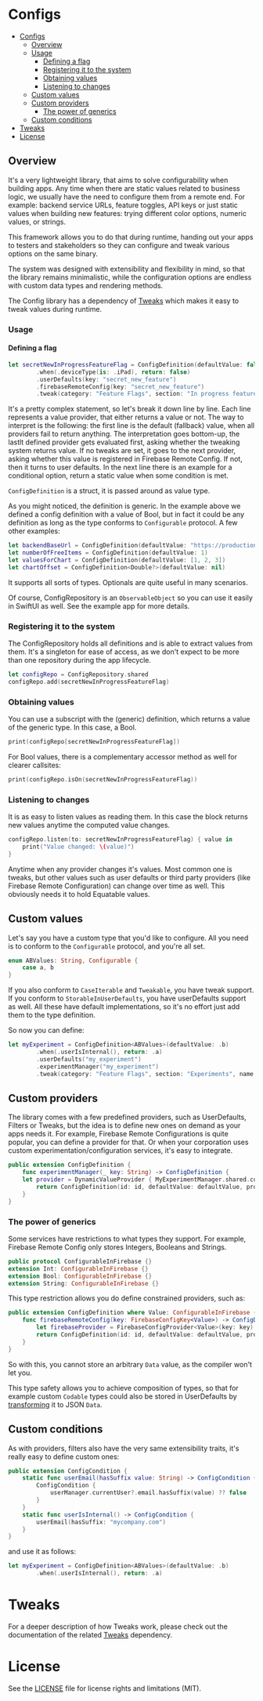# Configs

  * [Configs](#configs)
    + [Overview](#overview)
    + [Usage](#usage)
      - [Defining a flag](#defining-a-flag)
      - [Registering it to the system](#registering-it-to-the-system)
      - [Obtaining values](#obtaining-values)
      - [Listening to changes](#listening-to-changes)
    + [Custom values](#custom-values)
    + [Custom providers](#custom-providers)
      - [The power of generics](#the-power-of-generics)
    + [Custom conditions](#custom-conditions)
  * [Tweaks](#tweaks)
  * [License](#license)

## Overview

It's a very lightweight library, that aims to solve configurability when building apps. Any time when there are static values related to business logic, we usually have the need to configure them from a remote end. For example: backend service URLs, feature toggles, API keys or just static values when building new features: trying different color options, numeric values, or strings. 

This framework allows you to do that during runtime, handing out your apps to testers and stakeholders so they can configure and tweak various options on the same binary.

The system was designed with extensibility and flexibility in mind, so that the library remains minimalistic, while the configuration options are endless with custom data types and rendering methods.

The Config library has a dependency of [Tweaks](https://github.com/tevelee/Tweaks) which makes it easy to tweak values during runtime.

### Usage

#### Defining a flag

```swift
let secretNewInProgressFeatureFlag = ConfigDefinition(defaultValue: false)
        .when(.deviceType(is: .iPad), return: false)
        .userDefaults(key: "secret_new_feature")
        .firebaseRemoteConfig(key: "secret_new_feature")
        .tweak(category: "Feature Flags", section: "In progress features", name: "Secret New Feature Enabled")
```

It's a pretty complex statement, so let's break it down line by line. Each line represents a value provider, that either returns a value or not. The way to interpret is the following: the first line is the default (fallback) value, when all providers fail to return anything. The interpretation goes bottom-up, the lastlt defined provider gets evaluated first, asking whether the tweaking system returns value. If no tweaks are set, it goes to the next provider, asking whether this value is registered in Firebase Remote Config. If not, then it turns to user defaults. In the next line there is an example for a conditional option, return a static value when some condition is met.

`ConfigDefinition` is a struct, it is passed around as value type. 

As you might noticed, the definition is generic. In the example above we defined a config definition with a value of Bool, but in fact it could be any definition as long as the type conforms to `Configurable` protocol. A few other examples:

```swift
let backendBaseUrl = ConfigDefinition(defaultValue: "https://production.url")
let numberOfFreeItems = ConfigDefinition(defaultValue: 1)
let valuesForChart = ConfigDefinition(defaultValue: [1, 2, 3])
let chartOffset = ConfigDefinition<Double?>(defaultValue: nil)
```

It supports all sorts of types. Optionals are quite useful in many scenarios.

Of course, ConfigRepository is an `ObservableObject` so you can use it easily in SwiftUI as well. See the example app for more details.

### Registering it to the system

The ConfigRepository holds all definitions and is able to extract values from them.
It's a singleton for ease of access, as we don't expect to be more than one repository during the app lifecycle.

```swift
let configRepo = ConfigRepository.shared
configRepo.add(secretNewInProgressFeatureFlag)
```

### Obtaining values

You can use a subscript with the (generic) definition, which returns a value of the generic type. In this case, a Bool.

```swift
print(configRepo[secretNewInProgressFeatureFlag])
```

For Bool values, there is a complementary accessor method as well for clearer callsites:

```swift
print(configRepo.isOn(secretNewInProgressFeatureFlag))
```

### Listening to changes

It is as easy to listen values as reading them. In this case the block returns new values anytime the computed value changes.

```swift
configRepo.listen(to: secretNewInProgressFeatureFlag) { value in
    print("Value changed: \(value)")
}
```

Anytime when any provider changes it's values. 
Most common one is tweaks, but other values such as user defaults or third party providers (like Firebase Remote Configuration) can change over time as well. This obviously needs it to hold Equatable values.

## Custom values

Let's say you have a custom type that you'd like to configure. All you need is to conform to the `Configurable` protocol, and you're all set.

```swift
enum ABValues: String, Configurable {
    case a, b
}
```

If you also conform to `CaseIterable` and `Tweakable`, you have tweak support. If you conform to `StorableInUserDefaults`, you have userDefaults support as well. All these have default implementations, so it's no effort just add them to the type definition.

So now you can define:

```swift
let myExperiment = ConfigDefinition<ABValues>(defaultValue: .b)
        .when(.userIsInternal(), return: .a)
        .userDefaults("my_experiment")
        .experimentManager("my_experiment")
        .tweak(category: "Feature Flags", section: "Experiments", name: "My experiment")
```

## Custom providers

The library comes with a few predefined providers, such as UserDefaults, Filters or Tweaks, but the idea is to define new ones on demand as your apps needs it.
For example, Firebase Remote Configurations is quite popular, you can define a provider for that. Or when your corporation uses custom experimentation/configuration services, it's easy to integrate.

```swift
public extension ConfigDefinition {
    func experimentManager(_ key: String) -> ConfigDefinition {
    let provider = DynamicValueProvider { MyExperimentManager.shared.currentValues[key] }
        return ConfigDefinition(id: id, defaultValue: defaultValue, providers: providers + [AnyProvider(provider)])
    }
}
```

### The power of generics

Some services have restrictions to what types they support. For example, Firebase Remote Config only stores Integers, Booleans and Strings.

```swift
public protocol ConfigurableInFirebase {}
extension Int: ConfigurableInFirebase {}
extension Bool: ConfigurableInFirebase {}
extension String: ConfigurableInFirebase {}
```

This type restriction allows you do define constrained providers, such as:

```swift
public extension ConfigDefinition where Value: ConfigurableInFirebase {
    func firebaseRemoteConfig(key: FirebaseConfigKey<Value>) -> ConfigDefinition {
        let firebaseProvider = FirebaseConfigProvider<Value>(key: key)
        return ConfigDefinition(id: id, defaultValue: defaultValue, providers: providers + [AnyProvider(firebaseProvider)])
    }
}
```

So with this, you cannot store an arbitrary `Data` value, as the compiler won't let you. 

This type safety allows you to achieve composition of types, so that for example custom `Codable` types could also be stored in UserDefaults by [transforming](https://github.com/tevelee/Configs/blob/master/Configs/Sources/Configs/UserDefaults.swift#L219) it to JSON `Data`.

## Custom conditions

As with providers, filters also have the very same extensibility traits, it's really easy to define custom ones:

```swift
public extension ConfigCondition {
    static func userEmail(hasSuffix value: String) -> ConfigCondition {
        ConfigCondition {
			userManager.currentUser?.email.hasSuffix(value) ?? false
        }
    }
    static func userIsInternal() -> ConfigCondition {
        userEmail(hasSuffix: "mycompany.com")
    }
}
```

and use it as follows:

```swift
let myExperiment = ConfigDefinition<ABValues>(defaultValue: .b)
        .when(.userIsInternal(), return: .a)
```

# Tweaks

For a deeper description of how Tweaks work, please check out the documentation of the related [Tweaks](https://github.com/tevelee/Tweaks) dependency.

# License

See the [LICENSE](LICENSE.md) file for license rights and limitations (MIT).